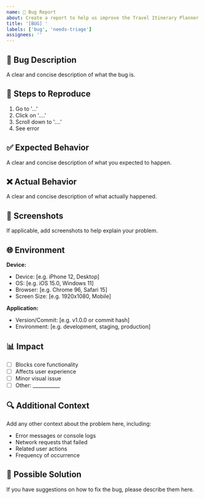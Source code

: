 ```yaml
---
name: 🐛 Bug Report
about: Create a report to help us improve the Travel Itinerary Planner
title: '[BUG] '
labels: ['bug', 'needs-triage']
assignees: ''
---
```


## 🐛 Bug Description
A clear and concise description of what the bug is.

## 🔄 Steps to Reproduce
1. Go to '...'
2. Click on '....'
3. Scroll down to '....'
4. See error

## ✅ Expected Behavior
A clear and concise description of what you expected to happen.

## ❌ Actual Behavior
A clear and concise description of what actually happened.

## 📸 Screenshots
If applicable, add screenshots to help explain your problem.

## 🌐 Environment
**Device:**
- Device: [e.g. iPhone 12, Desktop]
- OS: [e.g. iOS 15.0, Windows 11]
- Browser: [e.g. Chrome 96, Safari 15]
- Screen Size: [e.g. 1920x1080, Mobile]

**Application:**
- Version/Commit: [e.g. v1.0.0 or commit hash]
- Environment: [e.g. development, staging, production]

## 📊 Impact
- [ ] Blocks core functionality
- [ ] Affects user experience
- [ ] Minor visual issue
- [ ] Other: ___________

## 🔍 Additional Context
Add any other context about the problem here, including:
- Error messages or console logs
- Network requests that failed
- Related user actions
- Frequency of occurrence

## 🧪 Possible Solution
If you have suggestions on how to fix the bug, please describe them here.